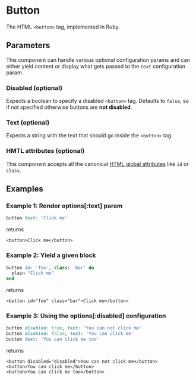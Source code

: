 # Button

The HTML `<button>` tag, implemented in Ruby.

## Parameters

This component can handle various optional configuration params and can either yield content or display what gets passed to the `text` configuration param.

### Disabled \(optional\)

Expects a boolean to specify a disabled `<button>` tag. Defaults to `false`, so if not specified otherwise buttons are **not disabled**.

### Text \(optional\)

Expects a string with the text that should go inside the `<button>` tag.

### HMTL attributes \(optional\)

This component accepts all the canonical [HTML global attributes](https://www.w3schools.com/tags/ref_standardattributes.asp) like `id` or `class`.

## Examples

### Example 1: Render options\[:text\] param

```ruby
button text: 'Click me'
```

returns

```markup
<button>Click me</button>
```

### Example 2: Yield a given block

```ruby
button id: 'foo', class: 'bar' do
  plain "Click me"
end
```

returns

```markup
<button id="foo" class="bar">Click me</button>
```

### Example 3: Using the options\[:disabled\] configuration

```ruby
button disabled: true, text: 'You can not click me'
button disabled: false, text: 'You can click me'
button text: 'You can click me too'
```

returns

```markup
<button disabled="disabled">You can not click me</button>
<button>You can click me</button>
<button>You can click me too</button>
```

